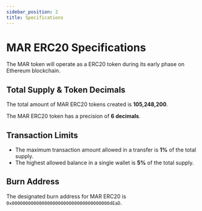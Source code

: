 ```yaml
---
sidebar_position: 2
title: Specifications
---
```


# MAR ERC20 Specifications

The MAR token will operate as a ERC20 token during its early phase on Ethereum blockchain.

## Total Supply & Token Decimals

The total amount of MAR ERC20 tokens created is **105,248,200**.

The MAR ERC20 token has a precision of **6 decimals**.

## Transaction Limits

- The maximum transaction amount allowed in a transfer is **1%** of the total supply.
- The highest allowed balance in a single wallet is **5%** of the total supply.

## Burn Address

The designated burn address for MAR ERC20 is `0x000000000000000000000000000000000000dEaD`.
